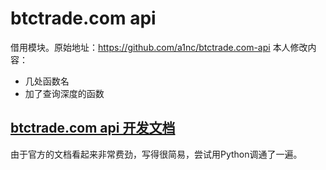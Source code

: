# btctrade.com api
借用模块。原始地址：https://github.com/a1nc/btctrade.com-api
本人修改内容：
- 几处函数名
- 加了查询深度的函数

## [btctrade.com api 开发文档](https://www.btctrade.com/api.help.html#open)
由于官方的文档看起来非常费劲，写得很简易，尝试用Python调通了一遍。

